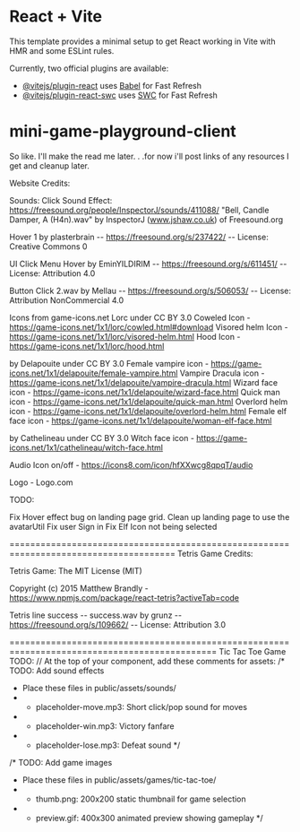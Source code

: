 # React + Vite

This template provides a minimal setup to get React working in Vite with HMR and some ESLint rules.

Currently, two official plugins are available:

- [@vitejs/plugin-react](https://github.com/vitejs/vite-plugin-react/blob/main/packages/plugin-react/README.md) uses [Babel](https://babeljs.io/) for Fast Refresh
- [@vitejs/plugin-react-swc](https://github.com/vitejs/vite-plugin-react-swc) uses [SWC](https://swc.rs/) for Fast Refresh

# mini-game-playground-client

So like. I'll make the read me later. . .for now i'll post links of any resources I get and cleanup later.

Website Credits:

Sounds:
Click Sound Effect: https://freesound.org/people/InspectorJ/sounds/411088/
"Bell, Candle Damper, A (H4n).wav" by InspectorJ (www.jshaw.co.uk) of Freesound.org

Hover 1 by plasterbrain -- https://freesound.org/s/237422/ -- License: Creative Commons 0

UI Click Menu Hover by EminYILDIRIM -- https://freesound.org/s/611451/ -- License: Attribution 4.0

Button Click 2.wav by Mellau -- https://freesound.org/s/506053/ -- License: Attribution NonCommercial 4.0

Icons from game-icons.net
Lorc under CC BY 3.0
Coweled Icon - https://game-icons.net/1x1/lorc/cowled.html#download
Visored helm Icon - https://game-icons.net/1x1/lorc/visored-helm.html
Hood Icon - https://game-icons.net/1x1/lorc/hood.html

by Delapouite under CC BY 3.0
Female vampire icon - https://game-icons.net/1x1/delapouite/female-vampire.html
Vampire Dracula icon - https://game-icons.net/1x1/delapouite/vampire-dracula.html
Wizard face icon - https://game-icons.net/1x1/delapouite/wizard-face.html
Quick man icon - https://game-icons.net/1x1/delapouite/quick-man.html
Overlord helm icon - https://game-icons.net/1x1/delapouite/overlord-helm.html
Female elf face icon - https://game-icons.net/1x1/delapouite/woman-elf-face.html

by Cathelineau under CC BY 3.0
Witch face icon - https://game-icons.net/1x1/cathelineau/witch-face.html

Audio Icon on/off - https://icons8.com/icon/hfXXwcg8qpqT/audio

Logo - Logo.com

TODO:

Fix Hover effect bug on landing page grid.
Clean up landing page to use the avatarUtil
Fix user Sign in
Fix Elf Icon not being selected

======================================================================================
Tetris Game Credits:

Tetris Game:
The MIT License (MIT)

Copyright (c) 2015 Matthew Brandly - https://www.npmjs.com/package/react-tetris?activeTab=code

Tetris line success -- success.wav by grunz -- https://freesound.org/s/109662/ -- License: Attribution 3.0

==============================================================================================
Tic Tac Toe Game TODO:
// At the top of your component, add these comments for assets:
/\* TODO: Add sound effects

- Place these files in public/assets/sounds/
- - placeholder-move.mp3: Short click/pop sound for moves
- - placeholder-win.mp3: Victory fanfare
- - placeholder-lose.mp3: Defeat sound
    \*/

/\* TODO: Add game images

- Place these files in public/assets/games/tic-tac-toe/
- - thumb.png: 200x200 static thumbnail for game selection
- - preview.gif: 400x300 animated preview showing gameplay
    \*/
